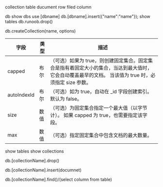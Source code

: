 collection table
ducument row
filed column

db
show dbs
use [dbname]
db.[dbname].insert({"name":"name"});
show tables
db.runoob.drop()

db.createCollection(name, options)



字段|	类型|	描述
--|--|--
capped|	布尔|	（可选）如果为 true，则创建固定集合。固定集合是指有着固定大小的集合，当达到最大值时，它会自动覆盖最早的文档。 当该值为 true 时，必须指定 size 参数。
autoIndexId|	布尔|	（可选）如为 true，自动在 _id 字段创建索引。默认为 false。
size|	数值|	（可选）为固定集合指定一个最大值（以字节计）。 如果 capped 为 true，也需要指定该字段。
max|	数值|	（可选）指定固定集合中包含文档的最大数量。

show tables
show collections

db.[collectionName].drop()

db.[collectionName].insert(documnet)

db.[collectionName].find()/(select column from table)